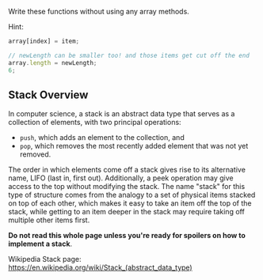 Write these functions without using any array methods.

Hint:

```js
array[index] = item;

// newLength can be smaller too! and those items get cut off the end
array.length = newLength;
6;
```

## Stack Overview

In computer science, a stack is an abstract data type that serves as a collection of elements, with two principal operations:

- `push`, which adds an element to the collection, and
- `pop`, which removes the most recently added element that was not yet removed.

The order in which elements come off a stack gives rise to its alternative name, LIFO (last in, first out). Additionally, a peek operation may give access to the top without modifying the stack. The name "stack" for this type of structure comes from the analogy to a set of physical items stacked on top of each other, which makes it easy to take an item off the top of the stack, while getting to an item deeper in the stack may require taking off multiple other items first.

**Do not read this whole page unless you're ready for spoilers on how to implement a stack**.

Wikipedia Stack page:
<https://en.wikipedia.org/wiki/Stack_(abstract_data_type)>
